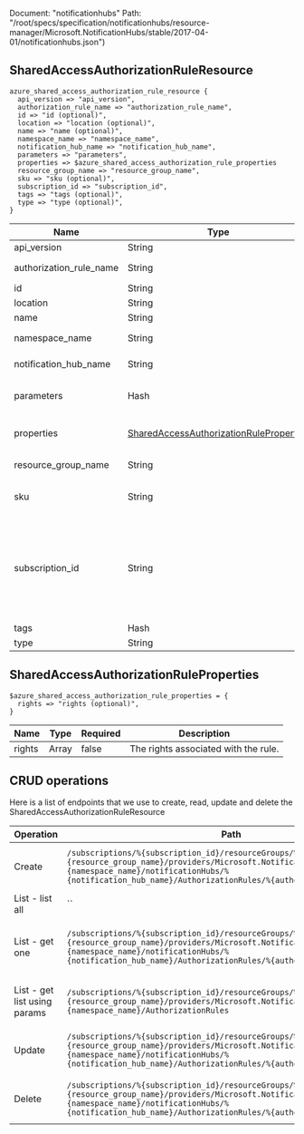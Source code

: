 Document: "notificationhubs"
Path: "/root/specs/specification/notificationhubs/resource-manager/Microsoft.NotificationHubs/stable/2017-04-01/notificationhubs.json")

## SharedAccessAuthorizationRuleResource

```puppet
azure_shared_access_authorization_rule_resource {
  api_version => "api_version",
  authorization_rule_name => "authorization_rule_name",
  id => "id (optional)",
  location => "location (optional)",
  name => "name (optional)",
  namespace_name => "namespace_name",
  notification_hub_name => "notification_hub_name",
  parameters => "parameters",
  properties => $azure_shared_access_authorization_rule_properties
  resource_group_name => "resource_group_name",
  sku => "sku (optional)",
  subscription_id => "subscription_id",
  tags => "tags (optional)",
  type => "type (optional)",
}
```

| Name        | Type           | Required       | Description       |
| ------------- | ------------- | ------------- | ------------- |
|api_version | String | true | Client Api Version. |
|authorization_rule_name | String | true | Authorization Rule Name. |
|id | String | false | Resource Id |
|location | String | false | Resource location |
|name | String | false | Resource name |
|namespace_name | String | true | The namespace name. |
|notification_hub_name | String | true | The notification hub name. |
|parameters | Hash | true | The shared access authorization rule. |
|properties | [SharedAccessAuthorizationRuleProperties](#sharedaccessauthorizationruleproperties) | false | Pproperties of the Namespace AuthorizationRule. |
|resource_group_name | String | true | The name of the resource group. |
|sku | String | false | The sku of the created namespace |
|subscription_id | String | true | Gets subscription credentials which uniquely identify Microsoft Azure subscription. The subscription ID forms part of the URI for every service call. |
|tags | Hash | false | Resource tags |
|type | String | false | Resource type |
        
## SharedAccessAuthorizationRuleProperties

```puppet
$azure_shared_access_authorization_rule_properties = {
  rights => "rights (optional)",
}
```

| Name        | Type           | Required       | Description       |
| ------------- | ------------- | ------------- | ------------- |
|rights | Array | false | The rights associated with the rule. |



## CRUD operations

Here is a list of endpoints that we use to create, read, update and delete the SharedAccessAuthorizationRuleResource

| Operation | Path | Verb | Description | OperationID |
| ------------- | ------------- | ------------- | ------------- | ------------- |
|Create|`/subscriptions/%{subscription_id}/resourceGroups/%{resource_group_name}/providers/Microsoft.NotificationHubs/namespaces/%{namespace_name}/notificationHubs/%{notification_hub_name}/AuthorizationRules/%{authorization_rule_name}`|Put|Creates/Updates an authorization rule for a NotificationHub|NotificationHubs_CreateOrUpdateAuthorizationRule|
|List - list all|``||||
|List - get one|`/subscriptions/%{subscription_id}/resourceGroups/%{resource_group_name}/providers/Microsoft.NotificationHubs/namespaces/%{namespace_name}/notificationHubs/%{notification_hub_name}/AuthorizationRules/%{authorization_rule_name}`|Get|Gets an authorization rule for a NotificationHub by name.|NotificationHubs_GetAuthorizationRule|
|List - get list using params|`/subscriptions/%{subscription_id}/resourceGroups/%{resource_group_name}/providers/Microsoft.NotificationHubs/namespaces/%{namespace_name}/AuthorizationRules`|Get|Gets the authorization rules for a namespace.|Namespaces_ListAuthorizationRules|
|Update|`/subscriptions/%{subscription_id}/resourceGroups/%{resource_group_name}/providers/Microsoft.NotificationHubs/namespaces/%{namespace_name}/notificationHubs/%{notification_hub_name}/AuthorizationRules/%{authorization_rule_name}`|Put|Creates/Updates an authorization rule for a NotificationHub|NotificationHubs_CreateOrUpdateAuthorizationRule|
|Delete|`/subscriptions/%{subscription_id}/resourceGroups/%{resource_group_name}/providers/Microsoft.NotificationHubs/namespaces/%{namespace_name}/notificationHubs/%{notification_hub_name}/AuthorizationRules/%{authorization_rule_name}`|Delete|Deletes a notificationHub authorization rule|NotificationHubs_DeleteAuthorizationRule|